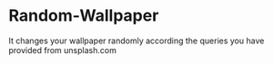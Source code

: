 # Random-Wallpaper
It changes your wallpaper randomly according the queries you have provided from unsplash.com
